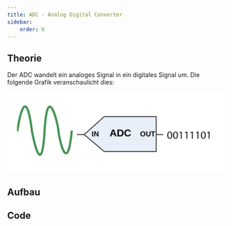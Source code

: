```yaml
---
title: ADC - Analog Digital Converter
sidebar:
    order: 6
---
```


## Theorie

Der ADC wandelt ein analoges Signal in ein digitales Signal um. Die folgende Grafik veranschaulicht dies:

![Analoges Signal wird zu einem digitalen Signal verarbeitet](../../../assets/SYTI/adc/analog_to_digital.webp)

## Aufbau

## Code
